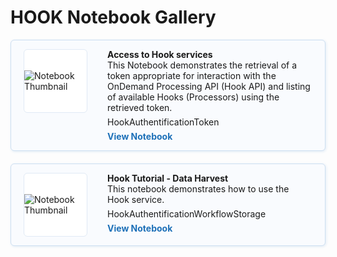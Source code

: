 # HOOK Notebook Gallery


<div style="display: flex; flex-direction: column; gap: 20px; max-width: 800px;">

<!-- Access to Hook services -->

<div class="notebook-card" data-tags="DataCube Digital Twin" style="display: flex; align-items: flex-start; border: 1px solid #cddff1; border-radius: 6px; padding: 14px 20px; background-color: #f9fbfe; box-shadow: 1px 1px 4px #dfeaf5;">
    <div style="width: 100px; height: 100px; flex-shrink: 0; display: flex; align-items: center; justify-content: center; background-color: #fff; border: 1px solid #e0eaf5; border-radius: 6px; overflow: hidden; margin-right: 32px;">
      <img src="../../img/EUMETSAT-logo.png" alt="Notebook Thumbnail" style="max-width: 100%; max-height: 100%; object-fit: contain;">
    </div>
    <div style="flex: 1;">
      <strong>Access to Hook services</strong><br>
      This Notebook demonstrates the retrieval of a token appropriate for interaction with the OnDemand Processing API (Hook API) and listing of available Hooks (Processors) using the retrieved token.
      <div style="margin: 6px 0;">
         <span class="tag">Hook</span><span class="tag">Authentification</span><span class="tag">Token</span>
      </div>
      <a href="production/HOOK/DEDL-Hook_access.ipynb" style="text-decoration: none; color: #1d70b8; font-weight: bold;">View Notebook</a>
    </div>
  </div>


<!-- Hook Tutorial - Data Harvest -->

<div class="notebook-card" data-tags="DataCube Digital Twin" style="display: flex; align-items: flex-start; border: 1px solid #cddff1; border-radius: 6px; padding: 14px 20px; background-color: #f9fbfe; box-shadow: 1px 1px 4px #dfeaf5;">
    <div style="width: 100px; height: 100px; flex-shrink: 0; display: flex; align-items: center; justify-content: center; background-color: #fff; border: 1px solid #e0eaf5; border-radius: 6px; overflow: hidden; margin-right: 32px;">
      <img src="../../img/EUMETSAT-logo.png" alt="Notebook Thumbnail" style="max-width: 100%; max-height: 100%; object-fit: contain;">
    </div>
    <div style="flex: 1;">
      <strong>Hook Tutorial - Data Harvest</strong><br>
      This notebook demonstrates how to use the Hook service.
      <div style="margin: 6px 0;">
         <span class="tag">Hook</span><span class="tag">Authentification</span><span class="tag">Workflow</span><span class="tag">Storage</span>
      </div>
      <a href="production/HOOK/Tutorial.ipynb" style="text-decoration: none; color: #1d70b8; font-weight: bold;">View Notebook</a>
    </div>
  </div>



<!-- 
<div style="display: flex; flex-wrap: wrap; gap: 20px;">

<div style="flex: 1 1 45%; border: 1px solid #ccc; padding: 1em; box-shadow: 2px 2px 5px #ddd;">
  <h3>DEDL - Hook Tutorial - Data Harvest (data-harvest)</h3>
  <p>This notebook demonstrates how to use the Hook service.</p>
  <p><span style="display:inline-block; background-color:#F2F7FD; border-radius:12px; padding:4px 10px; margin:2px; font-size:0.85em;">Authentification</span> <span style="display:inline-block; background-color:#F2F7FD; border-radius:12px; padding:4px 10px; margin:2px; font-size:0.85em;">Workflow</span> <span style="display:inline-block; background-color:#F2F7FD; border-radius:12px; padding:4px 10px; margin:2px; font-size:0.85em;">Storage</span></p>
  <a href="Tutorial.ipynb">View Notebook</a>
</div>

<div style="flex: 1 1 45%; border: 1px solid #ccc; padding: 1em; box-shadow: 2px 2px 5px #ddd;">
  <h3>Access to Hook services</h3>
  <p>Retrieval of a token appropriate for interaction with the OnDemand Processing API (Hook API) and listing of available Hooks (Processors) using the retrieved token</p>
  <p><span style="display:inline-block; background-color:#F2F7FD; border-radius:12px; padding:4px 10px; margin:2px; font-size:0.85em;">Authentification</span> <span style="display:inline-block; background-color:#F2F7FD; border-radius:12px; padding:4px 10px; margin:2px; font-size:0.85em;">Token</span></p>
  <a href="DEDL-Hook_access.ipynb">View Notebook</a>
</div>

<div style="
  display: flex;
  flex-direction: column;
  border-radius: 12px;
  border: 1px solid #d0dff2;
  padding: 1.2em;
  margin: 1em 0;
  background: #f7fbff;
  box-shadow: 0 2px 6px rgba(0, 0, 0, 0.06);
  max-width: 600px;
">
-->
  <!-- Optionales Bild -->
   <!--
  <img src="img/EUMETSAT-logo.png" alt="Notebook Preview" style="width: 100%; border-radius: 10px; margin-bottom: 1em;" />

  <h3 style="margin: 0 0 0.5em;">🔐 Access to Hook services</h3>
  
  <p style="margin: 0 0 0.8em;">
    Retrieval of a token appropriate for interaction with the OnDemand Processing API (Hook API) and listing of available Hooks (Processors) using the retrieved token.
  </p>

  <!-- Tags -->
  <!-- 
  <div style="margin-bottom: 1em;">
    <span style="
      display:inline-block;
      background-color:#dceeff;
      color:#003366;
      border-radius:20px;
      padding:4px 12px;
      margin:2px;
      font-size:0.85em;
    ">Authentification</span>

    <span style="
      display:inline-block;
      background-color:#dceeff;
      color:#003366;
      border-radius:20px;
      padding:4px 12px;
      margin:2px;
      font-size:0.85em;
    ">Token</span>
  </div>

  <!-- Call-to-action -->
  <!-- 
  <a href="DEDL-Hook_access.ipynb" style="
    align-self: start;
    background-color: #007BFF;
    color: white;
    text-decoration: none;
    padding: 8px 16px;
    border-radius: 6px;
    font-size: 0.9em;
  "> View Notebook</a>
</div>

</div>
